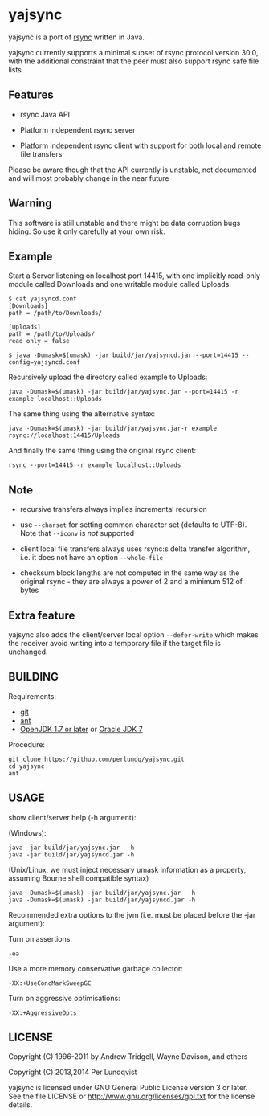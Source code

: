 yajsync
=======

yajsync is a port of [rsync](http://rsync.samba.org) written in Java.

yajsync currently supports a minimal subset of rsync protocol version
30.0, with the additional constraint that the peer must also support
rsync safe file lists.

Features
--------

- rsync Java API

- Platform independent rsync server

- Platform independent rsync client with support for both local and
  remote file transfers

Please be aware though that the API currently is unstable, not
documented and will most probably change in the near future


Warning
-------

This software is still unstable and there might be data corruption
bugs hiding. So use it only carefully at your own risk.


Example
-------

Start a Server listening on localhost port 14415, with one implicitly
read-only module called Downloads and one writable module called
Uploads:

```
$ cat yajsyncd.conf
[Downloads]
path = /path/to/Downloads/

[Uploads]
path = /path/to/Uploads/
read only = false

$ java -Dumask=$(umask) -jar build/jar/yajsyncd.jar --port=14415 --config=yajsyncd.conf
```

Recursively upload the directory called example to Uploads:

```
java -Dumask=$(umask) -jar build/jar/yajsync.jar --port=14415 -r example localhost::Uploads
```

The same thing using the alternative syntax:
```
java -Dumask=$(umask) -jar build/jar/yajsync.jar-r example rsync://localhost:14415/Uploads
```

And finally the same thing using the original rsync client:
```
rsync --port=14415 -r example localhost::Uploads
```


Note
----

- recursive transfers always implies incremental recursion

- use ```--charset``` for setting common character set (defaults to
  UTF-8). Note that ```--iconv``` is _not_ supported

- client local file transfers always uses rsync:s delta transfer
  algorithm, i.e. it does not have an option ```--whole-file```

- checksum block lengths are not computed in the same way as the
  original rsync - they are always a power of 2 and a minimum 512 of
  bytes


Extra feature
-------------

yajsync also adds the client/server local option ```--defer-write```
which makes the receiver avoid writing into a temporary file if the
target file is unchanged.


BUILDING
--------

Requirements:

- [git](http://git-scm.com)
- [ant](http://ant.apache.org)
- [OpenJDK 1.7 or later](http://openjdk.java.net/) or [Oracle JDK 7](http://java.oracle.com)

Procedure:

    git clone https://github.com/perlundq/yajsync.git
    cd yajsync
    ant


USAGE
-----

show client/server help (-h argument):

(Windows):

    java -jar build/jar/yajsync.jar  -h
    java -jar build/jar/yajsyncd.jar -h

(Unix/Linux, we must inject necessary umask information as a property,
assuming Bourne shell compatible syntax)

    java -Dumask=$(umask) -jar build/jar/yajsync.jar  -h
    java -Dumask=$(umask) -jar build/jar/yajsyncd.jar -h

Recommended extra options to the jvm (i.e. must be placed before the
-jar <jar-file> argument):

Turn on assertions:

    -ea
    
Use a more memory conservative garbage collector:

    -XX:+UseConcMarkSweepGC

Turn on aggressive optimisations:

    -XX:+AggressiveOpts


LICENSE
-------

Copyright (C) 1996-2011 by Andrew Tridgell, Wayne Davison, and others

Copyright (C) 2013,2014 Per Lundqvist

yajsync is licensed under GNU General Public License version 3 or
later. See the file LICENSE or http://www.gnu.org/licenses/gpl.txt for
the license details.
